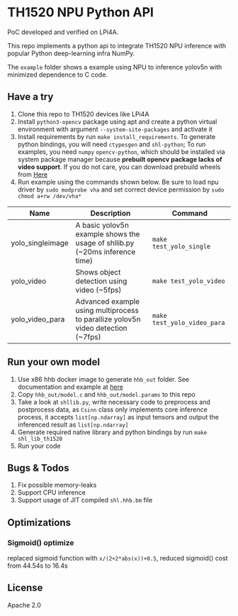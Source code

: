 # TH1520 NPU Python API

PoC developed and verified on LPi4A.

This repo implements a python api to integrate TH1520 NPU inference with popular Python deep-learning infra NumPy.

The `example` folder shows a example using NPU to inference yolov5n with minimized dependence to C code.

## Have a try

1. Clone this repo to TH1520 devices like LPi4A
2. Install `python3-opencv` package using apt and create a python virtual environment with argument `--system-site-packages` and activate it
3. Install requirements by run `make install_requirements`. To generate python bindings, you will need `ctypesgen` and 
`shl-python`; To run examples, you need `numpy` `opencv-python`, which should be installed via system package manager because **prebuilt opencv package lacks of video support**. If you do not care, you can download prebuild wheels from [Here](https://github.com/zhangwm-pt/prebuilt_whl)
4. Run example using the commands shown below. Be sure to load npu driver by `sudo modprobe vha` and set correct device permission by `sudo chmod a+rw /dev/vha*`


| Name | Description | Command |
| ---- | ----------- | ------- |
| yolo_singleimage | A basic yolov5n example shows the usage of shllib.py (~20ms inference time) | `make test_yolo_single` |
| yolo_video | Shows object detection using video (~5fps) | `make test_yolo_video` |
| yolo_video_para | Advanced example using multiprocess to parallize yolov5n video detection (~7fps) | `make test_yolo_video_para` |

## Run your own model

1. Use x86 hhb docker image to generate `hhb_out` folder. See documentation and example at [here](https://www.yuque.com/za4k4z/yp3bry/gd20dgcs37dycevo)
2. Copy `hhb_out/model.c` and `hhb_out/model.params` to this repo
3. Take a look at `shllib.py`, write necessary code to preprocess and postprocess data, as `Csinn` class only implements core inference process, it accepts `list[np.ndarray]` as input tensors and output the inferenced result as `list[np.ndarray]`
4. Generate required native library and python bindings by run `make shl_lib_th1520`
5. Run your code

## Bugs & Todos

1. Fix possible memory-leaks
2. Support CPU inference
3. Support usage of JIT compiled `shl.hhb.bm` file

## Optimizations

### Sigmoid() optimize

replaced sigmoid function with `x/(2+2*abs(x))+0.5`, reduced sigmoid() cost from 44.54s to 16.4s

## License

Apache 2.0

